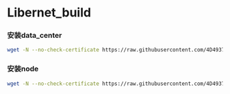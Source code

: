 # Libernet_build
### 安装data_center
``` bash
wget -N --no-check-certificate https://raw.githubusercontent.com/4D4937/Libernet_build/master/dc.sh && bash dc.sh
```
### 安装node
``` bash
wget -N --no-check-certificate https://raw.githubusercontent.com/4D4937/Libernet_build/master/node.sh && bash node.sh
```
